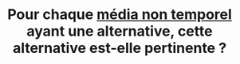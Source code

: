 ---
title: Pour chaque [média non temporel](#media-non-temporel) ayant une alternative, cette alternative est-elle pertinente ?
---